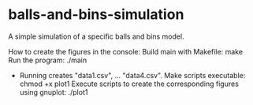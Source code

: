 # balls-and-bins-simulation
A simple simulation of a specific balls and bins model.

How to create the figures in the console:
Build main with Makefile: make
Run the program: ./main
 - Running creates "data1.csv", ... "data4.csv".
Make scripts executable: chmod +x plot1
Execute scripts to create the corresponding figures using gnuplot: ./plot1
